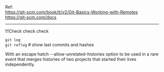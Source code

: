 Ref:  
https://git-scm.com/book/it/v2/Git-Basics-Working-with-Remotes  
https://git-scm.com/docs

---

!!!Check check check


`git log`  
`git reflog` # show last commits and hashes



With an escape hatch --allow-unrelated-histories option to be used in a rare event that merges histories of two projects that started their lives independently.
